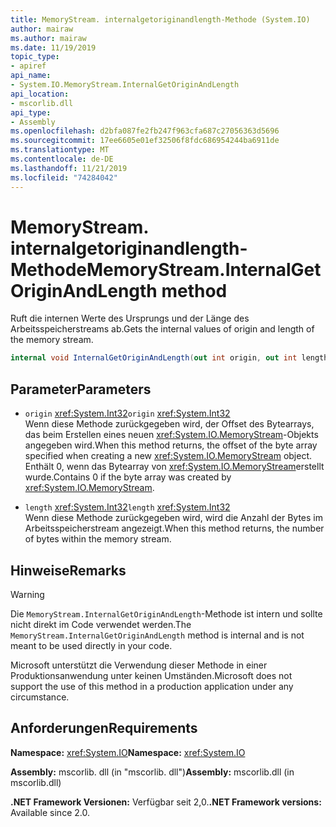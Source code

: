 ```yaml
---
title: MemoryStream. internalgetoriginandlength-Methode (System.IO)
author: mairaw
ms.author: mairaw
ms.date: 11/19/2019
topic_type:
- apiref
api_name:
- System.IO.MemoryStream.InternalGetOriginAndLength
api_location:
- mscorlib.dll
api_type:
- Assembly
ms.openlocfilehash: d2bfa087fe2fb247f963cfa687c27056363d5696
ms.sourcegitcommit: 17ee6605e01ef32506f8fdc686954244ba6911de
ms.translationtype: MT
ms.contentlocale: de-DE
ms.lasthandoff: 11/21/2019
ms.locfileid: "74284042"
---
```

# <a name="memorystreaminternalgetoriginandlength-method"></a><span data-ttu-id="137f3-102">MemoryStream. internalgetoriginandlength-Methode</span><span class="sxs-lookup"><span data-stu-id="137f3-102">MemoryStream.InternalGetOriginAndLength method</span></span>

<span data-ttu-id="137f3-103">Ruft die internen Werte des Ursprungs und der Länge des Arbeitsspeicherstreams ab.</span><span class="sxs-lookup"><span data-stu-id="137f3-103">Gets the internal values of origin and length of the memory stream.</span></span>

```csharp
internal void InternalGetOriginAndLength(out int origin, out int length)
```

## <a name="parameters"></a><span data-ttu-id="137f3-104">Parameter</span><span class="sxs-lookup"><span data-stu-id="137f3-104">Parameters</span></span>

- <span data-ttu-id="137f3-105">`origin` <xref:System.Int32></span><span class="sxs-lookup"><span data-stu-id="137f3-105">`origin` <xref:System.Int32></span></span>\
  <span data-ttu-id="137f3-106">Wenn diese Methode zurückgegeben wird, der Offset des Bytearrays, das beim Erstellen eines neuen <xref:System.IO.MemoryStream>-Objekts angegeben wird.</span><span class="sxs-lookup"><span data-stu-id="137f3-106">When this method returns, the offset of the byte array specified when creating a new <xref:System.IO.MemoryStream> object.</span></span> <span data-ttu-id="137f3-107">Enthält 0, wenn das Bytearray von <xref:System.IO.MemoryStream>erstellt wurde.</span><span class="sxs-lookup"><span data-stu-id="137f3-107">Contains 0 if the byte array was created by <xref:System.IO.MemoryStream>.</span></span>

- <span data-ttu-id="137f3-108">`length` <xref:System.Int32></span><span class="sxs-lookup"><span data-stu-id="137f3-108">`length` <xref:System.Int32></span></span>\
  <span data-ttu-id="137f3-109">Wenn diese Methode zurückgegeben wird, wird die Anzahl der Bytes im Arbeitsspeicherstream angezeigt.</span><span class="sxs-lookup"><span data-stu-id="137f3-109">When this method returns, the number of bytes within the memory stream.</span></span>

## <a name="remarks"></a><span data-ttu-id="137f3-110">Hinweise</span><span class="sxs-lookup"><span data-stu-id="137f3-110">Remarks</span></span>

> [!WARNING]
> <span data-ttu-id="137f3-111">Die `MemoryStream.InternalGetOriginAndLength`-Methode ist intern und sollte nicht direkt im Code verwendet werden.</span><span class="sxs-lookup"><span data-stu-id="137f3-111">The `MemoryStream.InternalGetOriginAndLength` method is internal and is not meant to be used directly in your code.</span></span>
>
> <span data-ttu-id="137f3-112">Microsoft unterstützt die Verwendung dieser Methode in einer Produktionsanwendung unter keinen Umständen.</span><span class="sxs-lookup"><span data-stu-id="137f3-112">Microsoft does not support the use of this method in a production application under any circumstance.</span></span>

## <a name="requirements"></a><span data-ttu-id="137f3-113">Anforderungen</span><span class="sxs-lookup"><span data-stu-id="137f3-113">Requirements</span></span>

<span data-ttu-id="137f3-114">**Namespace:** <xref:System.IO></span><span class="sxs-lookup"><span data-stu-id="137f3-114">**Namespace:** <xref:System.IO></span></span>

<span data-ttu-id="137f3-115">**Assembly:** mscorlib. dll (in "mscorlib. dll")</span><span class="sxs-lookup"><span data-stu-id="137f3-115">**Assembly:** mscorlib.dll (in mscorlib.dll)</span></span>

<span data-ttu-id="137f3-116">**.NET Framework Versionen:** Verfügbar seit 2,0.</span><span class="sxs-lookup"><span data-stu-id="137f3-116">**.NET Framework versions:** Available since 2.0.</span></span>
